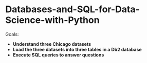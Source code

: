 # Databases-and-SQL-for-Data-Science-with-Python
Goals:
* **Understand three Chicago datasets**
* **Load the three datasets into three tables in a Db2 database**
* **Execute SQL queries to answer questions**
